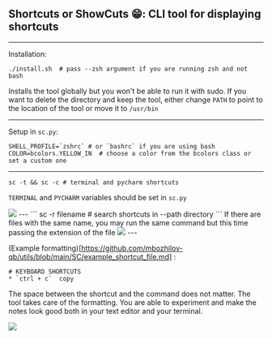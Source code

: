## Shortcuts or ShowCuts 😁: CLI tool for displaying shortcuts
---
Installation:
```
./install.sh  # pass --zsh argument if you are running zsh and not bash
```
Installs the tool globally but you won't be able to run it with sudo.
If you want to delete the directory and keep the tool, either change `PATH` to point to the location of the tool or move it to `/usr/bin`

---
Setup in `sc.py`:
```
SHELL_PROFILE=`zshrc` # or `bashrc` if you are using bash
COLOR=bcolors.YELLOW_IN  # choose a color from the bcolors class or set a custom one
```
---
```
sc -t && sc -c # terminal and pycharm shortcuts
```
`TERMINAL` and `PYCHARM` variables should be set in `sc.py`

<img src="https://i.ibb.co/ZGyrKv0/image.png"/>
---
```
sc -r filename # search shortcuts in --path directory
```
If there are files with the same name, you may run the same command but this time passing the extension of the file

<img src="https://i.ibb.co/LQSBXKS/image.png"/>
---

(Example formatting)[https://github.com/mbozhilov-qb/utils/blob/main/SC/example_shortcut_file.md] :

```
# KEYBOARD SHORTCUTS
* `ctrl + c`  copy
```
The space between the shortcut and the command does not matter. The tool takes care of the formatting. You are able to experiment and make the notes look good both in your text editor and your terminal.

<img src="https://i.ibb.co/RzXP4kD/image.png"/>
